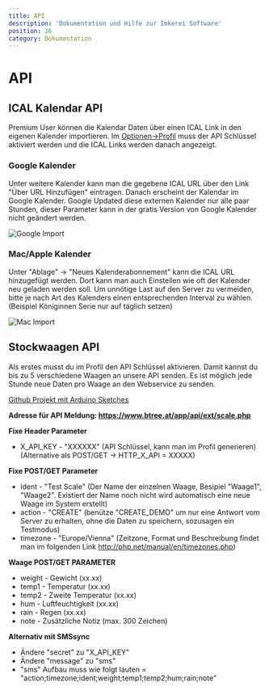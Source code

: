 ```yaml
---
title: API
description: 'Dokumentation und Hilfe zur Imkerei Software'
position: 26
category: Dokumentation
---
```

# API

## ICAL Kalendar API

Premium User können die Kalendar Daten über einen ICAL Link in den eigenen Kalender importieren. Im [Optionen->Profil](https://www.btree.at/app/profile/) muss der API Schlüssel aktiviert werden und die ICAL Links werden danach angezeigt.

### Google Kalender

Unter weitere Kalender kann man die gegebene ICAL URL über den Link "Über URL Hinzufügen" eintragen. Danach erscheint der Kalendar im Google Kalender. Google Updated diese externen Kalender nur alle paar Stunden, dieser Parameter kann in der gratis Version von Google Kalender nicht geändert werden.

<img src="/img/ical_google.jpg" alt="Google Import" loading="lazy">

### Mac/Apple Kalender

Unter "Ablage" -> "Neues Kalenderabonnement" kann die ICAL URL hinzugefügt werden. Dort kann man auch Einstellen wie oft der Kalender neu geladen werden soll. Um unnötige Last auf den Server zu vermeiden, bitte je nach Art des Kalenders einen entsprechenden Interval zu wählen. (Beispiel Königinnen Serie nur auf täglich setzen)

<img src="/img/ical_mac.jpg" alt="Mac Import" loading="lazy">

## Stockwaagen API

Als erstes musst du im Profil den API Schlüssel aktivieren. Damit kannst du bis zu 5 verschiedene Waagen an unsere API senden. Es ist möglich jede Stunde neue Daten pro Waage an den Webservice zu senden.

[Github Projekt mit Arduino Sketches](https://github.com/HannesOberreiter/bScale)

**Adresse für API Meldung: https://www.btree.at/app/api/ext/scale.php**

**Fixe Header Parameter**

* X_API_KEY   - "XXXXXX" (API Schlüssel, kann man im Profil generieren) (Alternative als POST/GET -> HTTP_X_API = XXXXX)

**Fixe POST/GET Parameter**

* ident   - "Test Scale" (Der Name der einzelnen Waage, Besipiel "Waage1", "Waage2". Existiert der Name noch nicht wird automatisch eine neue Waage im System erstellt)
* action  - "CREATE" (benütze "CREATE_DEMO" um nur eine Antwort vom Server zu erhalten, ohne die Daten zu speichern, sozusagen ein Testmodus)
* timezone - "Europe/Vienna" (Zeitzone, Format und Beschreibung findet man im folgenden Link http://php.net/manual/en/timezones.php)

**Waage POST/GET PARAMETER**

* weight  - Gewicht (xx.xx)
* temp1   - Temperatur (xx.xx)
* temp2   - Zweite Temperatur (xx.xx)
* hum     - Luftfeuchtigkeit (xx.xx)
* rain    - Regen (xx.xx)
* note    - Zusätzliche Notiz (max. 300 Zeichen)

**Alternativ mit SMSsync**

* Ändere "secret" zu "X_API_KEY"
* Ändere "message" zu "sms"
* "sms" Aufbau muss wie folgt lauten = "action;timezone;ident;weight;temp1;temp2;hum;rain;note"
